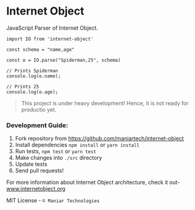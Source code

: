# Internet Object

JavaScript Parser of Internet Object.

```JS
import IO from 'internet-object'

const schema = "name,age"

const o = IO.parse("Spiderman,25", schema)

// Prints Spiderman
console.log(o.name);

// Prints 25
console.log(o.age);
```

> This project is under heavy development! Hence, it is not ready for productio yet.

### Development Guide:

1. Fork repository from https://github.com/maniartech/internet-object
1. Install dependencies `npm install` or `yarn install`
1. Run tests, `npm test` or `yarn test`
1. Make changes into `./src` directory
1. Update tests
1. Send pull requests!

For more information about Internet Object architecture, check it out-
www.internetobject.org

MIT License -  `© Maniar Technologies`
